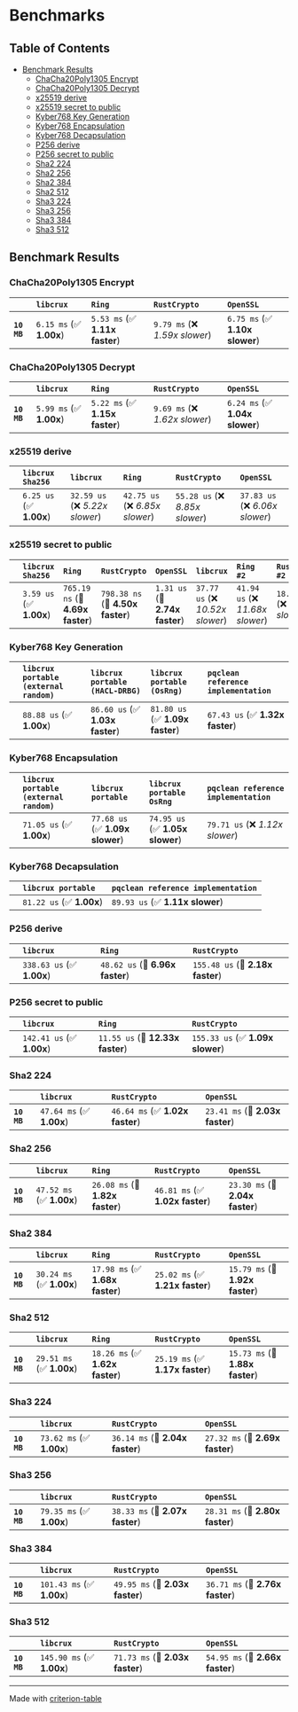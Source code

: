 # Benchmarks

## Table of Contents

- [Benchmark Results](#benchmark-results)
    - [ChaCha20Poly1305 Encrypt](#chacha20poly1305-encrypt)
    - [ChaCha20Poly1305 Decrypt](#chacha20poly1305-decrypt)
    - [x25519 derive](#x25519-derive)
    - [x25519 secret to public](#x25519-secret-to-public)
    - [Kyber768 Key Generation](#kyber768-key-generation)
    - [Kyber768 Encapsulation](#kyber768-encapsulation)
    - [Kyber768 Decapsulation](#kyber768-decapsulation)
    - [P256 derive](#p256-derive)
    - [P256 secret to public](#p256-secret-to-public)
    - [Sha2 224](#sha2-224)
    - [Sha2 256](#sha2-256)
    - [Sha2 384](#sha2-384)
    - [Sha2 512](#sha2-512)
    - [Sha3 224](#sha3-224)
    - [Sha3 256](#sha3-256)
    - [Sha3 384](#sha3-384)
    - [Sha3 512](#sha3-512)

## Benchmark Results

### ChaCha20Poly1305 Encrypt

|             | `libcrux`               | `Ring`                         | `RustCrypto`                   | `OpenSSL`                       |
|:------------|:------------------------|:-------------------------------|:-------------------------------|:------------------------------- |
| **`10 MB`** | `6.15 ms` (✅ **1.00x**) | `5.53 ms` (✅ **1.11x faster**) | `9.79 ms` (❌ *1.59x slower*)   | `6.75 ms` (✅ **1.10x slower**)  |

### ChaCha20Poly1305 Decrypt

|             | `libcrux`               | `Ring`                         | `RustCrypto`                   | `OpenSSL`                       |
|:------------|:------------------------|:-------------------------------|:-------------------------------|:------------------------------- |
| **`10 MB`** | `5.99 ms` (✅ **1.00x**) | `5.22 ms` (✅ **1.15x faster**) | `9.69 ms` (❌ *1.62x slower*)   | `6.24 ms` (✅ **1.04x slower**)  |

### x25519 derive

|        | `libcrux Sha256`          | `libcrux`                       | `Ring`                          | `RustCrypto`                    | `OpenSSL`                        |
|:-------|:--------------------------|:--------------------------------|:--------------------------------|:--------------------------------|:-------------------------------- |
|        | `6.25 us` (✅ **1.00x**)   | `32.59 us` (❌ *5.22x slower*)   | `42.75 us` (❌ *6.85x slower*)   | `55.28 us` (❌ *8.85x slower*)   | `37.83 us` (❌ *6.06x slower*)    |

### x25519 secret to public

|        | `libcrux Sha256`          | `Ring`                           | `RustCrypto`                     | `OpenSSL`                      | `libcrux`                        | `Ring #2`                        | `RustCrypto #2`                 | `OpenSSL #2`                      |
|:-------|:--------------------------|:---------------------------------|:---------------------------------|:-------------------------------|:---------------------------------|:---------------------------------|:--------------------------------|:--------------------------------- |
|        | `3.59 us` (✅ **1.00x**)   | `765.19 ns` (🚀 **4.69x faster**) | `798.38 ns` (🚀 **4.50x faster**) | `1.31 us` (🚀 **2.74x faster**) | `37.77 us` (❌ *10.52x slower*)   | `41.94 us` (❌ *11.68x slower*)   | `18.85 us` (❌ *5.25x slower*)   | `48.95 us` (❌ *13.63x slower*)    |

### Kyber768 Key Generation

|        | `libcrux portable (external random)`          | `libcrux portable (HACL-DRBG)`          | `libcrux portable (OsRng)`          | `pqclean reference implementation`           |
|:-------|:----------------------------------------------|:----------------------------------------|:------------------------------------|:-------------------------------------------- |
|        | `88.88 us` (✅ **1.00x**)                      | `86.60 us` (✅ **1.03x faster**)         | `81.80 us` (✅ **1.09x faster**)     | `67.43 us` (✅ **1.32x faster**)              |

### Kyber768 Encapsulation

|        | `libcrux portable (external random)`          | `libcrux portable`              | `libcrux portable OsRng`          | `pqclean reference implementation`           |
|:-------|:----------------------------------------------|:--------------------------------|:----------------------------------|:-------------------------------------------- |
|        | `71.05 us` (✅ **1.00x**)                      | `77.68 us` (✅ **1.09x slower**) | `74.95 us` (✅ **1.05x slower**)   | `79.71 us` (❌ *1.12x slower*)                |

### Kyber768 Decapsulation

|        | `libcrux portable`          | `pqclean reference implementation`           |
|:-------|:----------------------------|:-------------------------------------------- |
|        | `81.22 us` (✅ **1.00x**)    | `89.93 us` (✅ **1.11x slower**)              |

### P256 derive

|        | `libcrux`                 | `Ring`                          | `RustCrypto`                      |
|:-------|:--------------------------|:--------------------------------|:--------------------------------- |
|        | `338.63 us` (✅ **1.00x**) | `48.62 us` (🚀 **6.96x faster**) | `155.48 us` (🚀 **2.18x faster**)  |

### P256 secret to public

|        | `libcrux`                 | `Ring`                           | `RustCrypto`                      |
|:-------|:--------------------------|:---------------------------------|:--------------------------------- |
|        | `142.41 us` (✅ **1.00x**) | `11.55 us` (🚀 **12.33x faster**) | `155.33 us` (✅ **1.09x slower**)  |

### Sha2 224

|             | `libcrux`                | `RustCrypto`                    | `OpenSSL`                        |
|:------------|:-------------------------|:--------------------------------|:-------------------------------- |
| **`10 MB`** | `47.64 ms` (✅ **1.00x**) | `46.64 ms` (✅ **1.02x faster**) | `23.41 ms` (🚀 **2.03x faster**)  |

### Sha2 256

|             | `libcrux`                | `Ring`                          | `RustCrypto`                    | `OpenSSL`                        |
|:------------|:-------------------------|:--------------------------------|:--------------------------------|:-------------------------------- |
| **`10 MB`** | `47.52 ms` (✅ **1.00x**) | `26.08 ms` (🚀 **1.82x faster**) | `46.81 ms` (✅ **1.02x faster**) | `23.30 ms` (🚀 **2.04x faster**)  |

### Sha2 384

|             | `libcrux`                | `Ring`                          | `RustCrypto`                    | `OpenSSL`                        |
|:------------|:-------------------------|:--------------------------------|:--------------------------------|:-------------------------------- |
| **`10 MB`** | `30.24 ms` (✅ **1.00x**) | `17.98 ms` (✅ **1.68x faster**) | `25.02 ms` (✅ **1.21x faster**) | `15.79 ms` (🚀 **1.92x faster**)  |

### Sha2 512

|             | `libcrux`                | `Ring`                          | `RustCrypto`                    | `OpenSSL`                        |
|:------------|:-------------------------|:--------------------------------|:--------------------------------|:-------------------------------- |
| **`10 MB`** | `29.51 ms` (✅ **1.00x**) | `18.26 ms` (✅ **1.62x faster**) | `25.19 ms` (✅ **1.17x faster**) | `15.73 ms` (🚀 **1.88x faster**)  |

### Sha3 224

|             | `libcrux`                | `RustCrypto`                    | `OpenSSL`                        |
|:------------|:-------------------------|:--------------------------------|:-------------------------------- |
| **`10 MB`** | `73.62 ms` (✅ **1.00x**) | `36.14 ms` (🚀 **2.04x faster**) | `27.32 ms` (🚀 **2.69x faster**)  |

### Sha3 256

|             | `libcrux`                | `RustCrypto`                    | `OpenSSL`                        |
|:------------|:-------------------------|:--------------------------------|:-------------------------------- |
| **`10 MB`** | `79.35 ms` (✅ **1.00x**) | `38.33 ms` (🚀 **2.07x faster**) | `28.31 ms` (🚀 **2.80x faster**)  |

### Sha3 384

|             | `libcrux`                 | `RustCrypto`                    | `OpenSSL`                        |
|:------------|:--------------------------|:--------------------------------|:-------------------------------- |
| **`10 MB`** | `101.43 ms` (✅ **1.00x**) | `49.95 ms` (🚀 **2.03x faster**) | `36.71 ms` (🚀 **2.76x faster**)  |

### Sha3 512

|             | `libcrux`                 | `RustCrypto`                    | `OpenSSL`                        |
|:------------|:--------------------------|:--------------------------------|:-------------------------------- |
| **`10 MB`** | `145.90 ms` (✅ **1.00x**) | `71.73 ms` (🚀 **2.03x faster**) | `54.95 ms` (🚀 **2.66x faster**)  |

---
Made with [criterion-table](https://github.com/nu11ptr/criterion-table)

